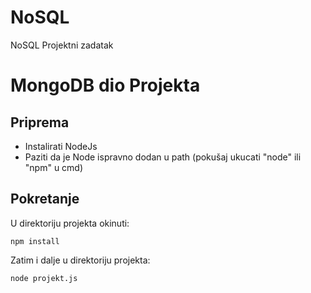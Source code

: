 # NoSQL
NoSQL Projektni zadatak


# MongoDB dio Projekta


## Priprema 
* Instalirati NodeJs
* Paziti da je Node ispravno dodan u path (pokušaj ukucati "node" ili "npm" u cmd)

## Pokretanje
U direktoriju projekta okinuti:

    npm install
    
    
Zatim i dalje u direktoriju projekta:

    node projekt.js
